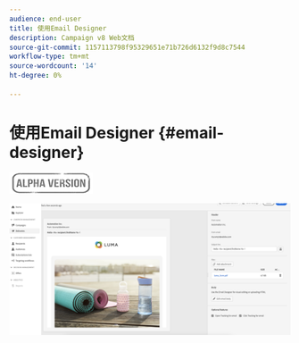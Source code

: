 ```yaml
---
audience: end-user
title: 使用Email Designer
description: Campaign v8 Web文档
source-git-commit: 1157113798f95329651e71b726d6132f9d8c7544
workflow-type: tm+mt
source-wordcount: '14'
ht-degree: 0%

---
```


# 使用Email Designer {#email-designer}

![](../assets/do-not-localize/badge.png)



![](assets/content-dashboard.png)

<!--
Acrite same as AJO but little diff:
no offers (offer component specific to AJO) -> need to use perso
perso is not acrite. icons are not the same as AJO: recipient, offers (define offer with code), content blocks (not in AJO). 
rest of design similar to AJO
dynamic content not in alpha
-->